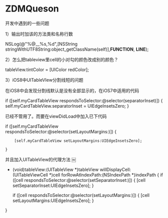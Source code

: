 # ZDMQueson
开发中遇到的一些问题

1）输出时加该的方法类和名称行数 

   NSLog(@"%@__%s,%d",[NSString stringWithUTF8String:object_getClassName(self)],__FUNCTION__, __LINE__);
   
2）怎么把tableview里cell的小对勾的颜色改成别的颜色？

   tableView.tintColor = [UIColor redColor];
   
3）iOS8中UITableVIew分割线短的问题

在iOS8中会发现分割线默认是没有全部显示的，在iOS7中适用的代码

if ([self.myCardTableView respondsToSelector:@selector(separatorInset)]) {
        self.myCardTableView.separatorInset = UIEdgeInsetsZero;
    }
    
已经不管用了。而要在viewDidLoad中加入已下代码

if ([self.myCardTableView respondsToSelector:@selector(setLayoutMargins:)]) {
        
        [self.myCardTableView setLayoutMargins:UIEdgeInsetsZero];
        
    }
    
并且加入UITableView的代理方法
￼
- (void)tableView:(UITableView *)tableView willDisplayCell:(UITableViewCell *)cell forRowAtIndexPath:(NSIndexPath *)indexPath
{
    if ([cell respondsToSelector:@selector(setSeparatorInset:)]) {
        [cell setSeparatorInset:UIEdgeInsetsZero];
    }
    
    if ([cell respondsToSelector:@selector(setLayoutMargins:)]) {
        [cell setLayoutMargins:UIEdgeInsetsZero];
    }
    
}


